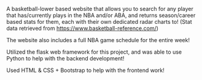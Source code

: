 A basketball-lower based website that allows you to search for any player that has/currently plays in the NBA and/or ABA, and returns season/career based stats for them, each with their own dedicated radar charts to! 
(Stat data retrieved from https://www.basketball-reference.com/)

The website also includes a full NBA game schedule for the entire week!

Utilized the flask web framework for this project, and was able to use Python to help with the backend development!

Used HTML & CSS + Bootstrap to help with the frontend work!
